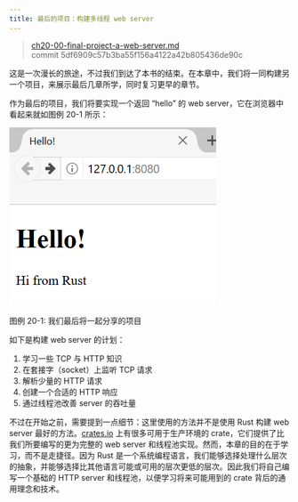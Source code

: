 ```yaml
---
title: 最后的项目：构建多线程 web server
---
```


> [ch20-00-final-project-a-web-server.md](https://github.com/rust-lang/book/blob/main/src/ch20-00-final-project-a-web-server.md)
> <br>
> commit 5df6909c57b3ba55f156a4122a42b805436de90c

这是一次漫长的旅途，不过我们到达了本书的结束。在本章中，我们将一同构建另一个项目，来展示最后几章所学，同时复习更早的章节。

作为最后的项目，我们将要实现一个返回 “hello” 的 web server，它在浏览器中看起来就如图例 20-1 所示：

![hello from rust](./img/trpl20-01.png)

<span class="caption">图例 20-1: 我们最后将一起分享的项目</span>

如下是构建 web server 的计划：

1. 学习一些 TCP 与 HTTP 知识
2. 在套接字（socket）上监听 TCP 请求
3. 解析少量的 HTTP 请求
4. 创建一个合适的 HTTP 响应
5. 通过线程池改善 server 的吞吐量

不过在开始之前，需要提到一点细节：这里使用的方法并不是使用 Rust 构建 web server 最好的方法。[crates.io](https://crates.io/) 上有很多可用于生产环境的 crate，它们提供了比我们所要编写的更为完整的 web server 和线程池实现。然而，本章的目的在于学习，而不是走捷径。因为 Rust 是一个系统编程语言，我们能够选择处理什么层次的抽象，并能够选择比其他语言可能或可用的层次更低的层次。因此我们将自己编写一个基础的 HTTP server 和线程池，以便学习将来可能用到的 crate 背后的通用理念和技术。

